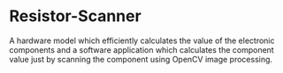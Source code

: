# Resistor-Scanner
A hardware model which efficiently calculates the value of the electronic components and a software application which calculates the component value just by scanning the component using OpenCV image processing.
